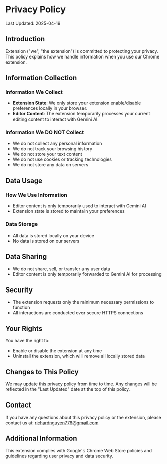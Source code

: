 # Privacy Policy
Last Updated: 2025-04-19

## Introduction
Extension ("we", "the extension") is committed to protecting your privacy. This policy explains how we handle information when you use our Chrome extension.

## Information Collection
### Information We Collect
- **Extension State**: We only store your extension enable/disable preferences locally in your browser.
- **Editor Content**: The extension temporarily processes your current editing content to interact with Gemini AI.

### Information We DO NOT Collect
- We do not collect any personal information
- We do not track your browsing history
- We do not store your text content
- We do not use cookies or tracking technologies
- We do not store any data on servers

## Data Usage
### How We Use Information
- Editor content is only temporarily used to interact with Gemini AI
- Extension state is stored to maintain your preferences

### Data Storage
- All data is stored locally on your device
- No data is stored on our servers

## Data Sharing
- We do not share, sell, or transfer any user data
- Editor content is only temporarily forwarded to Gemini AI for processing

## Security
- The extension requests only the minimum necessary permissions to function
- All interactions are conducted over secure HTTPS connections

## Your Rights
You have the right to:
- Enable or disable the extension at any time
- Uninstall the extension, which will remove all locally stored data

## Changes to This Policy
We may update this privacy policy from time to time. Any changes will be reflected in the "Last Updated" date at the top of this policy.

## Contact
If you have any questions about this privacy policy or the extension, please contact us at:
richardnguyen776@gmail.com

## Additional Information
This extension complies with Google's Chrome Web Store policies and guidelines regarding user privacy and data security.
